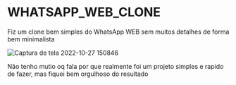 # WHATSAPP_WEB_CLONE

Fiz um clone bem simples do WhatsApp WEB sem muitos detalhes de forma bem minimalista 

![Captura de tela 2022-10-27 150846](https://user-images.githubusercontent.com/80917181/198515659-4bed8289-f1f6-41e8-b195-a5b4af467cdc.png)

Não tenho mutio oq fala por que realmente foi um projeto simples e rapido de fazer, mas fiquei bem orgulhoso do resultado
